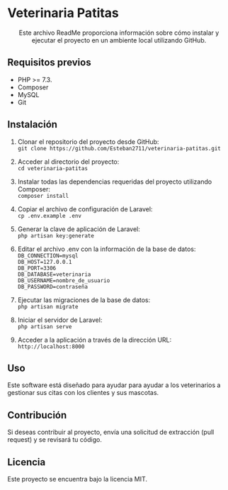 # Veterinaria Patitas

<p align="center">
Este archivo ReadMe proporciona información sobre cómo instalar y ejecutar el proyecto en un ambiente local utilizando GitHub.
</p>

## Requisitos previos



- PHP >= 7.3.
- Composer
- MySQL
- Git



## Instalación

1.	Clonar el repositorio del proyecto desde GitHub:<br>
`git clone https://github.com/Esteban2711/veterinaria-patitas.git`

2.	Acceder al directorio del proyecto:<br>
`cd veterinaria-patitas `


3.	Instalar todas las dependencias requeridas del proyecto utilizando Composer: <br>
`composer install `


4.	Copiar el archivo de configuración de Laravel: <br>
`cp .env.example .env `


5.	Generar la clave de aplicación de Laravel: <br>
`php artisan key:generate `


6.	Editar el archivo .env con la información de la base de datos: <br>
	`DB_CONNECTION=mysql`<br>
	`DB_HOST=127.0.0.1`<br>
	`DB_PORT=3306`<br>
    `DB_DATABASE=veterinaria`<br>
    `DB_USERNAME=nombre_de_usuario`<br>
    `DB_PASSWORD=contraseña `


7.	Ejecutar las migraciones de la base de datos: <br>
`php artisan migrate `


8.	Iniciar el servidor de Laravel: <br>
`php artisan serve `


9.	Acceder a la aplicación a través de la dirección URL: <br>
`http://localhost:8000 `


## Uso

Este software está diseñado para ayudar para ayudar a los veterinarios a gestionar sus citas con los clientes y sus mascotas.



## Contribución

Si deseas contribuir al proyecto, envía una solicitud de extracción (pull request) y se revisará tu código.



## Licencia

Este proyecto se encuentra bajo la licencia MIT.
